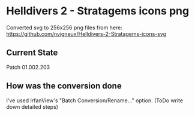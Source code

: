 # Helldivers 2 - Stratagems icons png
Converted svg to 256x256 png files from here: https://github.com/nvigneux/Helldivers-2-Stratagems-icons-svg

## Current State 
Patch 01.002.203

## How was the conversion done
I've used IrfanView's "Batch Conversion/Rename..." option.
(ToDo write down detailed steps)